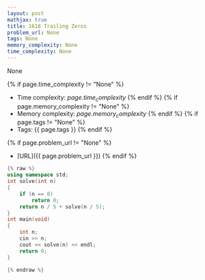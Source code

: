 ```yaml
---
layout: post
mathjax: true
title: 1618 Trailing Zeros
problem_url: None
tags: None
memory_complexity: None
time_complexity: None
---
```


None


{% if page.time_complexity != "None" %}
- Time complexity: ${{ page.time_complexity }}$
{% endif %}
{% if page.memory_complexity != "None" %}
- Memory complexity: ${{ page.memory_complexity }}$
{% endif %}
{% if page.tags != "None" %}
- Tags: {{ page.tags }}
{% endif %}

{% if page.problem_url != "None" %}
- [URL]({{ page.problem_url }})
{% endif %}

```cpp
{% raw %}
using namespace std;
int solve(int n)
{
    if (n == 0)
        return 0;
    return n / 5 + solve(n / 5);
}
int main(void)
{
    int n;
    cin >> n;
    cout << solve(n) << endl;
    return 0;
}

{% endraw %}
```